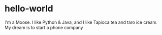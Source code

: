 # hello-world

I'm a Moose. 
I like Python & Java, and I like Tapioca tea and taro ice cream. 
My dream is to start a phone company
